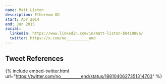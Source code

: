 ```yaml
---
name: Matt Liston
description: Ethereum OG
start: Apr 2014
end: Jun 2015
social:
  linkedin: https://www.linkedin.com/in/matt-liston-b041088a/
  twitter: https://x.com/no__________end
---
```



## Tweet References

{% include embed-twitter.html url="https://twitter.com/no__________end/status/1881040627351314703" %}
